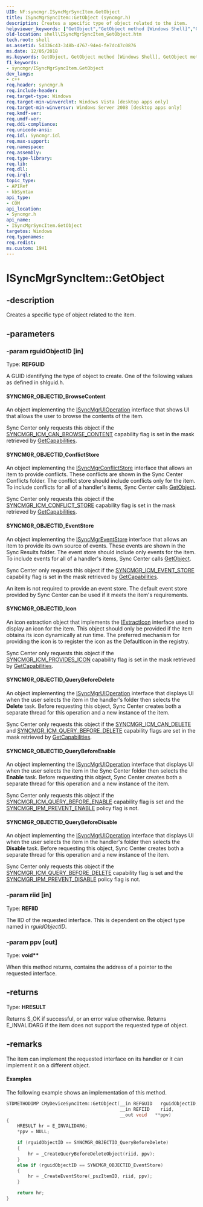 ```yaml
---
UID: NF:syncmgr.ISyncMgrSyncItem.GetObject
title: ISyncMgrSyncItem::GetObject (syncmgr.h)
description: Creates a specific type of object related to the item.helpviewer_keywords: ["GetObject","GetObject method [Windows Shell]","GetObject method [Windows Shell]","ISyncMgrSyncItem interface","ISyncMgrSyncItem interface [Windows Shell]","GetObject method","ISyncMgrSyncItem.GetObject","ISyncMgrSyncItem::GetObject","SYNCMGR_OBJECTID_BrowseContent","SYNCMGR_OBJECTID_ConflictStore","SYNCMGR_OBJECTID_EventStore","SYNCMGR_OBJECTID_Icon","SYNCMGR_OBJECTID_QueryBeforeDelete","SYNCMGR_OBJECTID_QueryBeforeDisable","SYNCMGR_OBJECTID_QueryBeforeEnable","_shell_ISyncMgrSyncItem_GetObject","shell.ISyncMgrSyncItem_GetObject","syncmgr/ISyncMgrSyncItem::GetObject"]
old-location: shell\ISyncMgrSyncItem_GetObject.htm
tech.root: shell
ms.assetid: 54336c43-348b-4767-94e4-fe7dc47c0876
ms.date: 12/05/2018
ms.keywords: GetObject, GetObject method [Windows Shell], GetObject method [Windows Shell],ISyncMgrSyncItem interface, ISyncMgrSyncItem interface [Windows Shell],GetObject method, ISyncMgrSyncItem.GetObject, ISyncMgrSyncItem::GetObject, SYNCMGR_OBJECTID_BrowseContent, SYNCMGR_OBJECTID_ConflictStore, SYNCMGR_OBJECTID_EventStore, SYNCMGR_OBJECTID_Icon, SYNCMGR_OBJECTID_QueryBeforeDelete, SYNCMGR_OBJECTID_QueryBeforeDisable, SYNCMGR_OBJECTID_QueryBeforeEnable, _shell_ISyncMgrSyncItem_GetObject, shell.ISyncMgrSyncItem_GetObject, syncmgr/ISyncMgrSyncItem::GetObject
f1_keywords:
- syncmgr/ISyncMgrSyncItem.GetObject
dev_langs:
- c++
req.header: syncmgr.h
req.include-header: 
req.target-type: Windows
req.target-min-winverclnt: Windows Vista [desktop apps only]
req.target-min-winversvr: Windows Server 2008 [desktop apps only]
req.kmdf-ver: 
req.umdf-ver: 
req.ddi-compliance: 
req.unicode-ansi: 
req.idl: Syncmgr.idl
req.max-support: 
req.namespace: 
req.assembly: 
req.type-library: 
req.lib: 
req.dll: 
req.irql: 
topic_type:
- APIRef
- kbSyntax
api_type:
- COM
api_location:
- Syncmgr.h
api_name:
- ISyncMgrSyncItem.GetObject
targetos: Windows
req.typenames: 
req.redist: 
ms.custom: 19H1
---
```


# ISyncMgrSyncItem::GetObject


## -description


Creates a specific type of object related to the item.


## -parameters




### -param rguidObjectID [in]

Type: <b>REFGUID</b>

A GUID identifying the type of object to create. One of the following values as defined in shlguid.h.





#### SYNCMGR_OBJECTID_BrowseContent

An object implementing the <a href="https://docs.microsoft.com/windows/desktop/api/syncmgr/nn-syncmgr-isyncmgruioperation">ISyncMgrUIOperation</a> interface that shows UI that allows the user to browse the contents of the item. 

                        

Sync Center only requests this object if the <a href="https://docs.microsoft.com/windows/desktop/api/syncmgr/ne-syncmgr-syncmgr_item_capabilities">SYNCMGR_ICM_CAN_BROWSE_CONTENT</a> capability flag is set in the mask retrieved by <a href="https://docs.microsoft.com/windows/desktop/api/syncmgr/nf-syncmgr-isyncmgrsyncitem-getcapabilities">GetCapabilities</a>.



#### SYNCMGR_OBJECTID_ConflictStore

An object implementing the <a href="https://docs.microsoft.com/windows/desktop/api/syncmgr/nn-syncmgr-isyncmgrconflictstore">ISyncMgrConflictStore</a> interface that allows an item to provide conflicts. These conflicts are shown in the Sync Center Conflicts folder. The conflict store should include conflicts only for the item. To include conflicts for all of a handler's items, Sync Center calls <a href="https://docs.microsoft.com/windows/desktop/api/syncmgr/nf-syncmgr-isyncmgrhandler-getobject">GetObject</a>. 

                        

Sync Center only requests this object if the <a href="https://docs.microsoft.com/windows/desktop/api/syncmgr/ne-syncmgr-syncmgr_item_capabilities">SYNCMGR_ICM_CONFLICT_STORE</a> capability flag is set in the mask retrieved by <a href="https://docs.microsoft.com/windows/desktop/api/syncmgr/nf-syncmgr-isyncmgrsyncitem-getcapabilities">GetCapabilities</a>.



#### SYNCMGR_OBJECTID_EventStore

An object implementing the <a href="https://docs.microsoft.com/windows/desktop/api/syncmgr/nn-syncmgr-isyncmgreventstore">ISyncMgrEventStore</a> interface that allows an item to provide its own source of events. These events are shown in the Sync Results folder. The event store should include only events for the item. To include events for all of a handler's items, Sync Center calls <a href="https://docs.microsoft.com/windows/desktop/api/syncmgr/nf-syncmgr-isyncmgrhandler-getobject">GetObject</a>.

Sync Center only requests this object if the <a href="https://docs.microsoft.com/windows/desktop/api/syncmgr/ne-syncmgr-syncmgr_item_capabilities">SYNCMGR_ICM_EVENT_STORE</a> capability flag is set in the mask retrieved by <a href="https://docs.microsoft.com/windows/desktop/api/syncmgr/nf-syncmgr-isyncmgrsyncitem-getcapabilities">GetCapabilities</a>.

An item is not required to provide an event store. The default event store provided by Sync Center can be used if it meets the item's requirements.



#### SYNCMGR_OBJECTID_Icon

An icon extraction object that implements the <a href="https://docs.microsoft.com/windows/desktop/api/shlobj_core/nn-shlobj_core-iextracticona">IExtractIcon</a> interface used to display an icon for the item. This object should only be provided if the item obtains its icon dynamically at run time. The preferred mechanism for providing the icon is to register the icon as the DefaultIcon in the registry.
 
                        

Sync Center only requests this object if the <a href="https://docs.microsoft.com/windows/desktop/api/syncmgr/ne-syncmgr-syncmgr_item_capabilities">SYNCMGR_ICM_PROVIDES_ICON</a> capability flag is set in the mask retrieved by <a href="https://docs.microsoft.com/windows/desktop/api/syncmgr/nf-syncmgr-isyncmgrsyncitem-getcapabilities">GetCapabilities</a>.



#### SYNCMGR_OBJECTID_QueryBeforeDelete

An object implementing the <a href="https://docs.microsoft.com/windows/desktop/api/syncmgr/nn-syncmgr-isyncmgruioperation">ISyncMgrUIOperation</a> interface that displays UI when the user selects the item in the handler's folder then selects the <b>Delete</b> task. Before requesting this object, Sync Center creates both a separate thread for this operation and a new instance of the item.

                        

Sync Center only requests this object if the <a href="https://docs.microsoft.com/windows/desktop/api/syncmgr/ne-syncmgr-syncmgr_item_capabilities">SYNCMGR_ICM_CAN_DELETE</a> and <a href="https://docs.microsoft.com/windows/desktop/api/syncmgr/ne-syncmgr-syncmgr_item_capabilities">SYNCMGR_ICM_QUERY_BEFORE_DELETE</a> capability flags are set in the mask retrieved by <a href="https://docs.microsoft.com/windows/desktop/api/syncmgr/nf-syncmgr-isyncmgrsyncitem-getcapabilities">GetCapabilities</a>.



#### SYNCMGR_OBJECTID_QueryBeforeEnable

An object implementing the <a href="https://docs.microsoft.com/windows/desktop/api/syncmgr/nn-syncmgr-isyncmgruioperation">ISyncMgrUIOperation</a> interface that displays UI when the user selects the item in the Sync Center folder then selects the <b>Enable</b> task. Before requesting this object, Sync Center creates both a separate thread for this operation and a new instance of the item.

                        

Sync Center only requests this object if the <a href="https://docs.microsoft.com/windows/desktop/api/syncmgr/ne-syncmgr-syncmgr_item_capabilities">SYNCMGR_ICM_QUERY_BEFORE_ENABLE</a> capability flag is set and the <a href="https://docs.microsoft.com/windows/desktop/api/syncmgr/ne-syncmgr-syncmgr_item_policies">SYNCMGR_IPM_PREVENT_ENABLE</a> policy flag is not.



#### SYNCMGR_OBJECTID_QueryBeforeDisable

An object implementing the <a href="https://docs.microsoft.com/windows/desktop/api/syncmgr/nn-syncmgr-isyncmgruioperation">ISyncMgrUIOperation</a> interface that displays UI when the user selects the item in the handler's folder then selects the <b>Disable</b> task. Before requesting this object, Sync Center creates both a separate thread for this operation and a new instance of the item. 

                        

Sync Center only requests this object if the <a href="https://docs.microsoft.com/windows/desktop/api/syncmgr/ne-syncmgr-syncmgr_item_capabilities">SYNCMGR_ICM_QUERY_BEFORE_DELETE</a> capability flag is set and the <a href="https://docs.microsoft.com/windows/desktop/api/syncmgr/ne-syncmgr-syncmgr_item_policies">SYNCMGR_IPM_PREVENT_DISABLE</a> policy flag is not.


### -param riid [in]

Type: <b>REFIID</b>

The IID of the requested interface. This is dependent on the object type named in <i>rguidObjectID</i>.


### -param ppv [out]

Type: <b>void**</b>

When this method returns, contains the address of a pointer to the requested interface.


## -returns



Type: <b>HRESULT</b>

Returns S_OK if successful, or an error value otherwise. Returns E_INVALIDARG if the item does not support the requested type of object.




## -remarks



The item can implement the requested interface on its handler or it can implement it on a different object.


#### Examples



The following example shows an implementation of this method.


```cpp
STDMETHODIMP CMyDeviceSyncItem::GetObject(__in REFGUID   rguidObjectID,
                                          __in REFIID    riid,
                                          __out void   **ppv)
{
    HRESULT hr = E_INVALIDARG;
    *ppv = NULL;

    if (rguidObjectID == SYNCMGR_OBJECTID_QueryBeforeDelete)
    {
        hr = _CreateQueryBeforeDeleteObject(riid, ppv);
    }
    else if (rguidObjectID == SYNCMGR_OBJECTID_EventStore)
    {
        hr = _CreateEventStore(_pszItemID, riid, ppv);
    }

    return hr;
}

```




